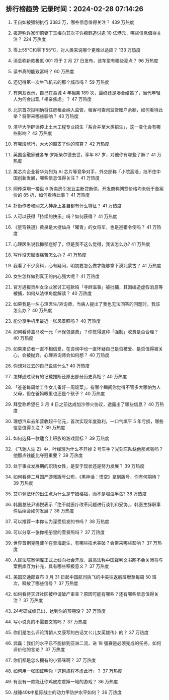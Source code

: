 
## 排行榜趋势 记录时间：2024-02-28 07:14:26
  
  1. 王自如被强制执行 3383 万，哪些信息值得关注？ 439 万热度
    
  2. 报道称许家印前妻丁玉梅向其次子许腾鹤追讨逾 10 亿港元，哪些信息值得关注？ 224 万热度
    
  3. 零上55℃和零下55℃，对人类来说哪个更难以适应？ 133 万热度
    
  4. 消息称新款极氪 001 将于 2 月 27 日发布，该车型有哪些亮点？ 96 万热度
    
  5. 读书真的能致富吗？ 60 万热度
    
  6. 还记得第一次坐飞机去的那个城市吗？ 59 万热度
    
  7. 有网友表示，自己在县城 4 年相亲 189 次，最终还是凑合结婚了，当代年轻人为何会出现「相亲焦虑」？ 47 万热度
    
  8. 北京首次拟明确将住房租金纳入监管，租客可查询监管账户余额，如何看待此举？将带来哪些影响？ 43 万热度
    
  9. 清华大学辟谣停止土木工程专业招生「系合并至大类招生」，这一变化会有哪些影响？ 42 万热度
    
  10. 有哪段旅行，大大的超支了你的预算？ 42 万热度
    
  11. 英国金融家雅各布·罗斯柴尔德去世，享年 87 岁，对他你有哪些了解？ 41 万热度
    
  12. 美芯片企业将华为列为 AI 芯片等竞争对手，外交部称「小院高墙」挡不住中国创新发展，哪些信息值得关注？ 41 万热度
    
  13. 网传深圳一楼盘 6 折卖房引发业主断贷断供，开发商称网签价格均未低于备案价的 85 折，如何看待此事？ 41 万热度
    
  14. 扑街作者和网文大神身上各自都有什么特征？ 41 万热度
    
  15. 人可以获得「持续的快乐」吗？如何获得？ 41 万热度
    
  16. 《星穹铁道》黄泉是大捷仙舟「曜青」的女将军，也是巡猎令使吗？ 41 万热度
    
  17. 心理医生说我抑郁症好了，但是我不这么觉得，我该怎么办? 41 万热度
    
  18. 写作没天赋很痛苦怎么办？ 41 万热度
    
  19. 我看了不少资料，心有疑问，明初要怎么做才能够拿下漠北蒙古？ 41 万热度
    
  20. 女生怎样做到真正的内心强大呢？ 41 万热度
    
  21. 官方通报贵州女企业家讨工程款陷「寻衅滋事」被批捕，其因编造虚假消息等被捕，如何从法律角度解读？ 40 万热度
    
  22. 如果我是一名心理医生/咨询师，当病人提出了我也无法回答的问题时，我该怎么办？ 40 万热度
    
  23. 能分享手机里最近一张风景照吗？ 40 万热度
    
  24. 如何看待盒马收一元「环保包装费」？你觉得这种「强制」收费是否合理？ 40 万热度
    
  25. 如果来访者一直不相信爱，在咨询中也一直怀疑自己是否被爱、是否值得被关心，会被抛弃。心理咨询师会如何想？ 40 万热度
    
  26. 你想对过去的自己说些什么? 40 万热度
    
  27. 怎样通过现有的记载推断还原出部分历史真相？ 40 万热度
    
  28. 「爸爸每周给工作女儿备好一周饭菜」，有哪个瞬间你觉得不管多大哪怕为人父母，但在爸妈眼里也还是个孩子？ 40 万热度
    
  29. 拜登称希望在 3 月 4 日之前达成加沙停火协议，透露出了哪些信息？ 40 万热度
    
  30. 理想汽车去年营收超千亿元，首次实现年度盈利，一口气填平 5 年亏损，哪些信息值得关注？ 39 万热度
    
  31. 如何选择一款适合上班族的游戏鼠标？ 39 万热度
    
  32. 《飞驰人生 2》中，叶经理为什么不开掉 2 号车手？光刻车队缺他那点钱吗？他那点钱能比夺冠重要？ 39 万热度
    
  33. 处于事业发展期的职场女性，是安于现状还是努力发展？ 39 万热度
    
  34. 如何看待二月国产游戏版号公布，《黑神话：悟空》拿到版号，你有何期待？ 39 万热度
    
  35. 艾尔登法环的出生点为什么是宁姆格福，而不是啜泣半岛? 38 万热度
    
  36. 韩国总统尹锡悦表示「绝不就医疗改革问题进行谈判和妥协」，韩医生辞职事件后续会如何发展？ 38 万热度
    
  37. 可以推荐一本你认为深受启发的书吗？ 38 万热度
    
  38. 可以分享一张你相册里的雪景照吗？ 37 万热度
    
  39. 世界首例克隆藏羊在青海诞生，有哪些技术突破？会带来哪些影响？ 37 万热度
    
  40. 人民法院案例库正式上线向社会开放，最高法称中国裁判文书网不会关闭将与案例库互为补充，具有哪些积极意义？ 37 万热度
    
  41. 美国交通部宣布 3 月 31 日起中国航司执飞的中美往返航班增至每周 50 班次，释放了哪些信号？ 37 万热度
    
  42. 如何看待天涯社区被申请破产审查？原因可能有哪些？还有哪些信息值得关注？ 37 万热度
    
  43. 24考研成绩已出，达到你的预期没？ 37 万热度
    
  44. 写小说真的不需要文笔吗？ 37 万热度
    
  45. 你们是怎么评论清朝人文康写的白话文巜儿女英雄传》的？ 37 万热度
    
  46. 武磊：我们的水平已不能排到亚洲二流，进 18 强赛是必须完成的任务，如何评价他的言论？ 37 万热度
    
  47. 你们都是怎么拥有的小猫咪啊？ 37 万热度
    
  48. 如何用一张图证明你「这趟旅程不虚此行」？ 37 万热度
    
  49. 有没有一款能让你鸡皮疙瘩掉一地的游戏？ 36 万热度
    
  50. 战锤40k中星际战士的动力甲防护水平如何？ 36 万热度
    
